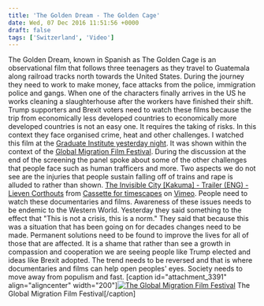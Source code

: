 ```yaml
---
title: 'The Golden Dream - The Golden Cage'
date: Wed, 07 Dec 2016 11:51:56 +0000
draft: false
tags: ['Switzerland', 'Video']
---
```


The Golden Dream, known in Spanish as The Golden Cage is an observational film that follows three teenagers as they travel to Guatemala along railroad tracks north towards the United States. During the journey they need to work to make money, face attacks from the police, immigration police and gangs. When one of the characters finally arrives in the US he works cleaning a slaughterhouse after the workers have finished their shift. Trump supporters and Brexit voters need to watch these films because the trip from economically less developed countries to economically more developed countries is not an easy one. It requires the taking of risks. In this context they face organised crime, heat and other challenges. I watched this film at the [Graduate Institute yesterday night](http://graduateinstitute.ch/events/_/events/corporate/2016/the-golden-dream). It was shown within the context of the [Global Migration Film Festival](https://social.shorthand.com/UNmigration/32JUgzeJ66/5-to-18-december). During the discussion at the end of the screening the panel spoke about some of the other challenges that people face such as human trafficers and more. Two aspects we do not see are the injuries that people sustain falling off of trains and rape is alluded to rather than shown. [The Invisible City \[Kakuma\] - Trailer (ENG) - Lieven Corthouts](https://vimeo.com/164064320) from [Cassette for timescapes](https://vimeo.com/cassettefortimescapes) on [Vimeo](https://vimeo.com). People need to watch these documentaries and films. Awareness of these issues needs to be endemic to the Western World. Yesterday they said something to the effect that "This is not a crisis, this is a norm." They said that because this was a situation that has been going on for decades changes need to be made. Permanent solutions need to be found to improve the lives for all of those that are affected. It is a shame that rather than see a growth in compassion and cooperation we are seeing people like Trump elected and ideas like Brexit adopted. The trend needs to be reversed and that is where documentaries and films can help open peoples' eyes. Society needs to move away from populism and fast. \[caption id="attachment\_3391" align="aligncenter" width="200"\][![The Global Migration Film Festival](http://www.main-vision.com/richard/blog/wp-content/uploads/2016/12/original-200x300.jpg)](http://www.main-vision.com/richard/blog/wp-content/uploads/2016/12/original.jpg) The Global Migration Film Festival\[/caption\]